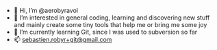 - 👋 Hi, I’m @aerobyravol
- 👀 I’m interested in general coding, learning and discovering new stuff and mainly create some tiny tools that help me or bring me some joy
- 🌱 I’m currently learning Git, since I was used to subversion so far
- 📫 sebastien.robyr+git@gmail.com
